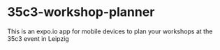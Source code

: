 # 35c3-workshop-planner
This is an expo.io app for mobile devices to plan your workshops at the 35c3 event in Leipzig
